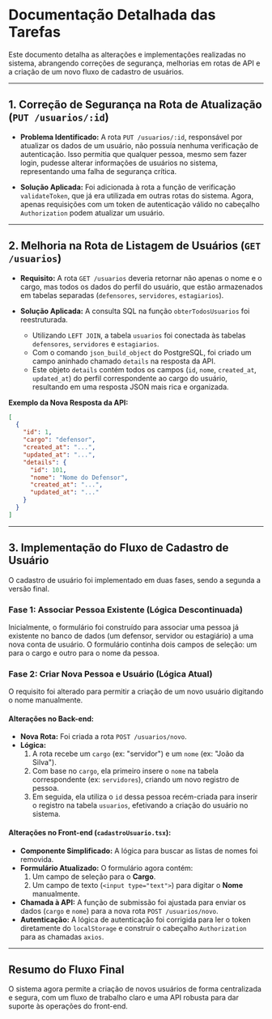 # Documentação Detalhada das Tarefas

Este documento detalha as alterações e implementações realizadas no sistema, abrangendo correções de segurança, melhorias em rotas de API e a criação de um novo fluxo de cadastro de usuários.

---

## 1. Correção de Segurança na Rota de Atualização (`PUT /usuarios/:id`)

- **Problema Identificado:** A rota `PUT /usuarios/:id`, responsável por atualizar os dados de um usuário, não possuía nenhuma verificação de autenticação. Isso permitia que qualquer pessoa, mesmo sem fazer login, pudesse alterar informações de usuários no sistema, representando uma falha de segurança crítica.

- **Solução Aplicada:** Foi adicionada à rota a função de verificação `validateToken`, que já era utilizada em outras rotas do sistema. Agora, apenas requisições com um token de autenticação válido no cabeçalho `Authorization` podem atualizar um usuário.

---

## 2. Melhoria na Rota de Listagem de Usuários (`GET /usuarios`)

- **Requisito:** A rota `GET /usuarios` deveria retornar não apenas o nome e o cargo, mas todos os dados do perfil do usuário, que estão armazenados em tabelas separadas (`defensores`, `servidores`, `estagiarios`).

- **Solução Aplicada:** A consulta SQL na função `obterTodosUsuarios` foi reestruturada.
    - Utilizando `LEFT JOIN`, a tabela `usuarios` foi conectada às tabelas `defensores`, `servidores` e `estagiarios`.
    - Com o comando `json_build_object` do PostgreSQL, foi criado um campo aninhado chamado `details` na resposta da API.
    - Este objeto `details` contém todos os campos (`id`, `nome`, `created_at`, `updated_at`) do perfil correspondente ao cargo do usuário, resultando em uma resposta JSON mais rica e organizada.

**Exemplo da Nova Resposta da API:**
```json
[
  {
    "id": 1,
    "cargo": "defensor",
    "created_at": "...",
    "updated_at": "...",
    "details": {
      "id": 101,
      "nome": "Nome do Defensor",
      "created_at": "...",
      "updated_at": "..."
    }
  }
]
```

---

## 3. Implementação do Fluxo de Cadastro de Usuário

O cadastro de usuário foi implementado em duas fases, sendo a segunda a versão final.

### Fase 1: Associar Pessoa Existente (Lógica Descontinuada)

Inicialmente, o formulário foi construído para associar uma pessoa já existente no banco de dados (um defensor, servidor ou estagiário) a uma nova conta de usuário. O formulário continha dois campos de seleção: um para o cargo e outro para o nome da pessoa.

### Fase 2: Criar Nova Pessoa e Usuário (Lógica Atual)

O requisito foi alterado para permitir a criação de um novo usuário digitando o nome manualmente.

#### **Alterações no Back-end:**

- **Nova Rota:** Foi criada a rota `POST /usuarios/novo`.
- **Lógica:**
    1. A rota recebe um `cargo` (ex: "servidor") e um `nome` (ex: "João da Silva").
    2. Com base no `cargo`, ela primeiro insere o `nome` na tabela correspondente (ex: `servidores`), criando um novo registro de pessoa.
    3. Em seguida, ela utiliza o `id` dessa pessoa recém-criada para inserir o registro na tabela `usuarios`, efetivando a criação do usuário no sistema.

#### **Alterações no Front-end (`cadastroUsuario.tsx`):**

- **Componente Simplificado:** A lógica para buscar as listas de nomes foi removida.
- **Formulário Atualizado:** O formulário agora contém:
    1. Um campo de seleção para o **Cargo**.
    2. Um campo de texto (`<input type="text">`) para digitar o **Nome** manualmente.
- **Chamada à API:** A função de submissão foi ajustada para enviar os dados (`cargo` e `nome`) para a nova rota `POST /usuarios/novo`.
- **Autenticação:** A lógica de autenticação foi corrigida para ler o token diretamente do `localStorage` e construir o cabeçalho `Authorization` para as chamadas `axios`.

---

## Resumo do Fluxo Final

O sistema agora permite a criação de novos usuários de forma centralizada e segura, com um fluxo de trabalho claro e uma API robusta para dar suporte às operações do front-end.